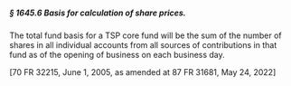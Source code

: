 ##### § 1645.6 Basis for calculation of share prices. #####

The total fund basis for a TSP core fund will be the sum of the number of shares in all individual accounts from all sources of contributions in that fund as of the opening of business on each business day.

[70 FR 32215, June 1, 2005, as amended at 87 FR 31681, May 24, 2022]